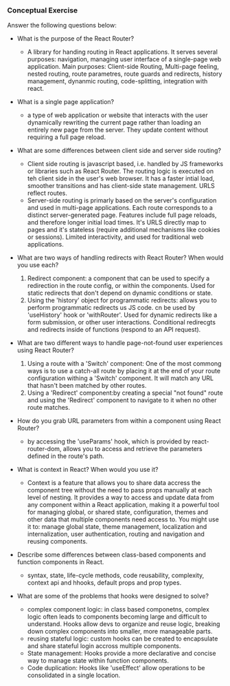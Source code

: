 ### Conceptual Exercise

Answer the following questions below:

- What is the purpose of the React Router? 
  - A library for handing routing in React applications. It serves several purposes: navigation, managing user interface of a single-page web application. Main purposes: Client-side Routing, Multi-page feeling, nested routing, route parametres, route guards and redirects, history management, dynanmic routing, code-splitting, integration with react. 

- What is a single page application?
  - a type of web application or website that interacts with the user dynamically rewriting the current page rather than loading an entirely new page from the server. They update content without requiring a full page reload. 
  
- What are some differences between client side and server side routing?
  - Client side routing is javascript based, i.e. handled by JS frameworks or libraries such as React Router. The routing logic is executed on teh client side in the user's web browser. It has a faster intial load, smoother transitions and has client-side state management. URLS reflect routes. 
  - Server-side routing is primarly based on the server's configuration and used in multi-page applications. Each route corresponds to a distinct server-generated page. Features include full page reloads, and therefore longer initial load times. It's URLS directly map to pages and it's stateless (require additional mechanisms like cookies or sessions). Limited interactivity, and used for traditional web applications. 

- What are two ways of handling redirects with React Router? When would you use each?
  1. Redirect component: a component that can be used to specify a redirection in the route config, or within the components. Used for static redirects that don't depend on dynamic conditions or state. 
  2. Using the 'history' object for programmatic redirects: allows you to perform programmatic redirects us JS code. cn be used by 'useHistory' hook or 'withRouter'. Used for dynamic redirects like a form submission, or other user interactions. Conditional redirecgts and redirects inside of functions (respond to an API request).

- What are two different ways to handle page-not-found user experiences using React Router? 
  1. Using a route with a 'Switch' component: One of the most commong ways is to use a catch-all route by placing it at the end of your route configuration withing a 'Switch' component. It will match any URL that hasn't been matched by other routes. 
  2. Using a 'Redirect' component:by creating a special "not found" route and using the 'Redirect' component to navigate to it when no other route matches.

- How do you grab URL parameters from within a component using React Router?
  - by accessing the 'useParams' hook, which is provided by react-router-dom, allows you to access and retrieve the parameters defined in the route's path. 

- What is context in React? When would you use it? 
  - Context is a feature that allows you to share data accress the component tree without the need to pass props manually at each level of nesting. It provides a way to access and update data from any component within a React application, making it a powerful tool for managing global, or shared state, configuration, themes and other data that multiple components need access to. You might use it to: manage global state, theme management, localization and  internalization, user authentication, routing and navigation and reusing components. 

- Describe some differences between class-based components and function components in React.
  - syntax, state, life-cycle methods, code reusability, complexity, context api and hhooks, default props and prop types. 

- What are some of the problems that hooks were designed to solve?
  - complex component logic: in class based componetns, complex logic often leads to components becoming large and difficult to understand. Hooks allow devs to organize and reuse logic, breaking down complex components into smaller, more manageable parts. 
  - reusing stateful logic: custom hooks can be created to encapsulate and share stateful login accross multiple components. 
  - State management: Hooks provide a more declarative and concise way to manage state within function components. 
  - Code duplication: Hooks like 'useEffect' allow operations to be consolidated in a single location.